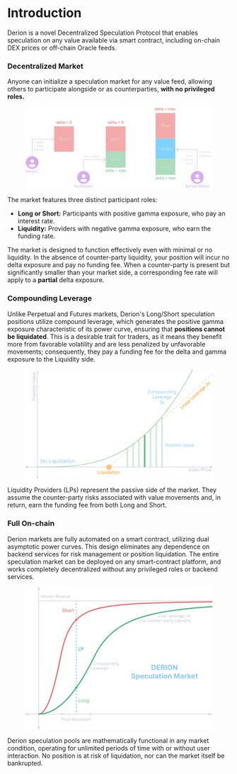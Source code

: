 # Introduction

Derion is a novel Decentralized Speculation Protocol that enables speculation on any value available via smart contract, including on-chain DEX prices or off-chain Oracle feeds.

### Decentralized Market

Anyone can initialize a speculation market for any value feed, allowing others to participate alongside or as counterparties, **with no privileged roles.**

<figure><img src=".gitbook/assets/image (2).png" alt=""><figcaption></figcaption></figure>

The market features three distinct participant roles:

* **Long or Short:** Participants with positive gamma exposure, who pay an interest rate.
* **Liquidity:** Providers with negative gamma exposure, who earn the funding rate.

The market is designed to function effectively even with minimal or no liquidity. In the absence of counter-party liquidity, your position will incur no delta exposure and pay no funding fee. When a counter-party is present but significantly smaller than your market side, a corresponding fee rate will apply to a **partial** delta exposure.

### Compounding Leverage

Unlike Perpetual and Futures markets, Derion's Long/Short speculation positions utilize compound leverage, which generates the positive gamma exposure characteristic of its power curve, ensuring that **positions cannot be liquidated**. This is a desirable trait for traders, as it means they benefit more from favorable volatility and are less penalized by unfavorable movements; consequently, they pay a funding fee for the delta and gamma exposure to the Liquidity side.

<figure><img src=".gitbook/assets/image (5).png" alt="" width="563"><figcaption></figcaption></figure>

Liquidity Providers (LPs) represent the passive side of the market. They assume the counter-party risks associated with value movements and, in return, earn the funding fee from both Long and Short.

### Full On-chain

Derion markets are fully automated on a smart contract, utilizing dual asymptotic power curves. This design eliminates any dependence on backend services for risk management or position liquidation. The entire speculation market can be deployed on any smart-contract platform, and works completely decentralized without any privileged roles or backend services.

<figure><img src=".gitbook/assets/image (2) (1).png" alt="" width="563"><figcaption></figcaption></figure>

Derion speculation pools are mathematically functional in any market condition, operating for unlimited periods of time with or without user interaction. No position is at risk of liquidation, nor can the market itself be bankrupted.
